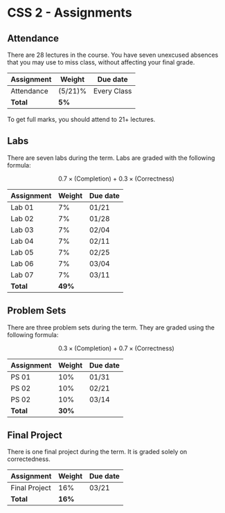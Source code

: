 # CSS 2 - Assignments

## Attendance

There are 28 lectures in the course. You have seven unexcused absences that you may use to miss class, without affecting your final grade. 

| **Assignment** | **Weight** | **Due date** |
|----------------|------------|--------------|
| Attendance     |   (5/21)%  |  Every Class |
| **Total**      |   **5%**   |              |

To get full marks, you should attend to 21+ lectures.

## Labs

There are seven labs during the term. Labs are graded with the following formula:

$$0.7 \times \text{(Completion)} \ + \ 0.3 \times \text{(Correctness)}$$ 

| **Assignment** | **Weight** | **Due date** |
|----------------|------------|--------------|
| Lab 01         |     7%     |     01/21    |
| Lab 02         |     7%     |     01/28    |
| Lab 03         |     7%     |     02/04    |
| Lab 04         |     7%     |     02/11    |
| Lab 05         |     7%     |     02/25    |
| Lab 06         |     7%     |     03/04    |
| Lab 07         |     7%     |     03/11    |
| **Total**      |   **49%**  |              |

## Problem Sets

There are three problem sets during the term. They are graded using the following formula:

$$0.3 \times \text{(Completion)} \ + \ 0.7 \times \text{(Correctness)}$$

| **Assignment** | **Weight** | **Due date** |
|----------------|------------|--------------|
| PS 01          |     10%    |     01/31    |
| PS 02          |     10%    |     02/21    |
| PS 02          |     10%    |     03/14    |
| **Total**      |   **30%**  |              |

## Final Project

There is one final project during the term. It is graded solely on correctedness.

| **Assignment** | **Weight** | **Due date** |
|----------------|------------|--------------|
| Final Project  |     16%    |     03/21    |
| **Total**      |   **16%**  |              |
